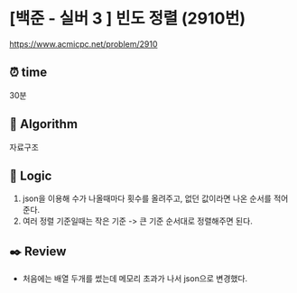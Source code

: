 # [백준 - 실버 3 ] 빈도 정렬 (2910번)

https://www.acmicpc.net/problem/2910

## ⏰ **time**

30분

## :pushpin: **Algorithm**

자료구조

## :round_pushpin: **Logic**

1. json을 이용해 수가 나올때마다 횟수를 올려주고, 없던 값이라면 나온 순서를 적어준다.
2. 여러 정렬 기준일때는 작은 기준 -> 큰 기준 순서대로 정렬해주면 된다.

## :black_nib: **Review**

- 처음에는 배열 두개를 썼는데 메모리 초과가 나서 json으로 변경했다.
